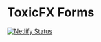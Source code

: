 # ToxicFX Forms
[![Netlify Status](https://api.netlify.com/api/v1/badges/bceb7aba-16e2-4f90-9238-b6e9d2c4ec83/deploy-status)](https://app.netlify.com/sites/confident-galileo-0223e7/deploys)

